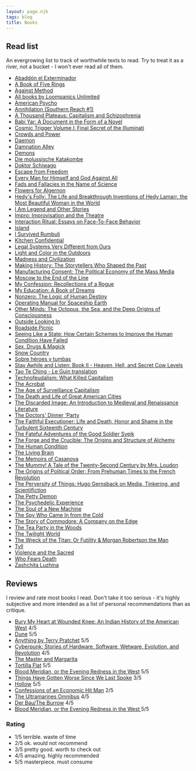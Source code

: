 ```yaml
---
layout: page.njk
tags: blog
title: Books
---
```


## Read list

An evergrowing list to track of worthwhile texts to read. Try to treat it as a river, not a bucket - I won't ever read all of them.

- [Abaddón el Exterminador](https://www.goodreads.com/book/show/63001)
- [A Book of Five Rings](https://www.goodreads.com/book/show/867247)
- [Against Method](https://www.goodreads.com/book/show/137979)
- [All books by Loompanics Unlimited](https://www.goodreads.com/list/show/8244)
- [American Psycho](https://www.goodreads.com/book/show/28676)
- [Annihilation (Southern Reach #1)](https://www.goodreads.com/book/show/17934530)
- [A Thousand Plateaus: Capitalism and Schizophrenia](https://www.goodreads.com/book/show/118316)
- [Babi Yar: A Document in the Form of a Novel](https://www.goodreads.com/book/show/708481)
- [Cosmic Trigger Volume I: Final Secret of the Illuminati](https://www.goodreads.com/book/show/4237)
- [Crowds and Power](https://www.goodreads.com/book/show/79917)
- [Daemon](https://www.goodreads.com/book/show/6665847)
- [Damnation Alley](https://www.goodreads.com/book/show/239919)
- [Demons](https://www.goodreads.com/book/show/5695)
- [Die molussische Katakombe](https://www.goodreads.com/book/show/4529828)
- [Doktor Schiwago](https://www.goodreads.com/book/show/2000039)
- [Escape from Freedom](https://www.goodreads.com/book/show/25491)
- [Every Man for Himself and God Against All](https://www.goodreads.com/book/show/78292253)
- [Fads and Fallacies in the Name of Science](https://www.goodreads.com/book/show/17798)
- [Flowers for Algernon](https://www.goodreads.com/book/show/36576608)
- [Hedy's Folly: The Life and Breakthrough Inventions of Hedy Lamarr, the Most Beautiful Woman in the World](https://www.goodreads.com/book/show/11564538)
- [I Am Legend and Other Stories](https://www.goodreads.com/book/show/547094)
- [Impro: Improvisation and the Theatre](https://www.goodreads.com/book/show/306940)
- [Interaction Ritual: Essays on Face-To-Face Behavior](https://www.goodreads.com/book/show/20741)
- [Island](https://www.goodreads.com/book/show/5130)
- [I Survived Rumbuli](https://www.goodreads.com/book/show/1074614)
- [Kitchen Confidential](https://www.goodreads.com/book/show/33313)
- [Legal Systems Very Different from Ours](https://www.goodreads.com/book/show/30066446)
- [Light and Color in the Outdoors](https://www.goodreads.com/book/show/740853)
- [Madness and Civilization](https://www.goodreads.com/book/show/51933)
- [Making History: The Storytellers Who Shaped the Past](https://www.goodreads.com/book/show/58462626)
- [Manufacturing Consent: The Political Economy of the Mass Media](https://www.goodreads.com/book/show/12617)
- [Moscow to the End of the Line](https://www.goodreads.com/book/show/117896)
- [My Confession: Recollections of a Rogue](https://www.goodreads.com/book/show/1094401)
- [My Education: A Book of Dreams](https://www.goodreads.com/book/show/23948)
- [Nonzero: The Logic of Human Destiny](https://www.goodreads.com/book/show/9526993)
- [Operating Manual for Spaceship Earth](https://www.goodreads.com/book/show/316362)
- [Other Minds: The Octopus, the Sea, and the Deep Origins of Consciousness](https://www.goodreads.com/book/show/28116739)
- [Outside Looking In](https://www.goodreads.com/book/show/39854442)
- [Roadside Picnic](https://www.goodreads.com/book/show/331256)
- [Seeing Like a State: How Certain Schemes to Improve the Human Condition Have Failed](https://www.goodreads.com/book/show/20186)
- [Sex, Drugs & Magick](https://www.goodreads.com/book/show/259578)
- [Snow Country](https://www.goodreads.com/book/show/14028)
- [Sobre héroes y tumbas](https://www.goodreads.com/book/show/1677)
- [Stay Awhile and Listen: Book II - Heaven, Hell, and Secret Cow Levels](https://www.goodreads.com/book/show/52651926)
- [Tao Te Ching - Le Guin translation](https://www.goodreads.com/de/book/show/6739952)
- [Technofeudalism: What Killed Capitalism](https://www.goodreads.com/book/show/75560036)
- [The Acrobat](https://www.goodreads.com/book/show/60879681)
- [The Age of Surveillance Capitalism](https://www.goodreads.com/book/show/26195941)
- [The Death and Life of Great American Cities](https://www.goodreads.com/book/show/30833)
- [The Discarded Image: An Introduction to Medieval and Renaissance Literature](https://www.goodreads.com/book/show/80005)
- [The Doctors' Dinner 'Party](https://www.goodreads.com/book/show/75542980)
- [The Faithful Executioner: Life and Death, Honor and Shame in the Turbulent Sixteenth Century](https://www.goodreads.com/book/show/15793575)
- [The Fateful Adventures of the Good Soldier Svejk](https://www.goodreads.com/book/show/10130301)
- [The Forge and the Crucible: The Origins and Structure of Alchemy](https://www.goodreads.com/book/show/144902)
- [The Human Condition](https://www.goodreads.com/book/show/127227)
- [The Living Brain](https://www.goodreads.com/book/show/2071988)
- [The Memoirs of Casanova](https://www.goodreads.com/book/show/20504101)
- [The Mummy! A Tale of the Twenty-Second Century by Mrs. Loudon](https://gutenberg.org/ebooks/56426)
- [The Origins of Political Order: From Prehuman Times to the French Revolution](https://www.goodreads.com/book/show/9704856)
- [The Perversity of Things: Hugo Gernsback on Media, Tinkering, and Scientifiction](https://www.goodreads.com/book/show/30227595)
- [The Petty Demon](https://www.goodreads.com/book/show/162259)
- [The Psychedelic Experience](https://www.goodreads.com/book/show/123698)
- [The Soul of a New Machine](https://www.goodreads.com/book/show/7090)
- [The Spy Who Came In from the Cold](https://www.goodreads.com/book/show/19494)
- [The Story of Commodore: A Company on the Edge](https://www.goodreads.com/book/show/412006)
- [The Tea Party in the Woods](https://www.goodreads.com/book/show/25583502)
- [The Twilight World](https://www.goodreads.com/book/show/59576066)
- [The Wreck of the Titan: Or Futility & Morgan Robertson the Man](https://www.goodreads.com/book/show/785361)
- [Tyll](https://www.goodreads.com/book/show/36130507)
- [Violence and the Sacred](https://www.goodreads.com/book/show/337521)
- [Who Fears Death](https://www.goodreads.com/book/show/7767021)
- [Zashchita Luzhina](https://www.goodreads.com/book/show/41716508)

## Reviews

I review and rate most books I read. Don't take it too serious - it's highly subjective and more intended as a list of personal recommendations than as critique.

- [Bury My Heart at Wounded Knee: An Indian History of the American West](https://www.goodreads.com/book/show/76401.Bury_My_Heart_at_Wounded_Knee) 4/5
- [Dune](https://www.goodreads.com/book/show/44767458-dune) 5/5
- [Anything by Terry Pratchet](https://www.goodreads.com/author/show/1654.Terry_Pratchett) 5/5
- [Cyberpunk: Stories of Hardware, Software, Wetware, Evolution, and Revolution](https://www.goodreads.com/book/show/18922214-cyberpunk) 4/5
- [The Master and Margarita](https://www.goodreads.com/book/show/117833.The_Master_and_Margarita)
- [Tortilla Flat](https://www.goodreads.com/book/show/163977.Tortilla_Flat) 5/5
- [Blood Meridian, or the Evening Redness in the West](https://www.goodreads.com/book/show/394535.Blood_Meridian_or_the_Evening_Redness_in_the_West) 5/5
- [Things Have Gotten Worse Since We Last Spoke](https://www.goodreads.com/book/show/57876868-things-have-gotten-worse-since-we-last-spoke) 3/5
- [Hollow](https://www.goodreads.com/book/show/56212878-hollow) 5/5
- [Confessions of an Economic Hit Man](https://www.goodreads.com/book/show/2159) 2/5
- [The Ultramarines Omnibus](https://www.goodreads.com/book/show/31638.The_Ultramarines_Omnibus) 4/5
- [Der Bau/The Burrow](https://www.goodreads.com/book/show/12003883-der-bau) 4/5
- [Blood Meridian, or the Evening Redness in the West ](https://www.goodreads.com/book/show/394535.Blood_Meridian_or_the_Evening_Redness_in_the_West) 5/5

### Rating

- 1/5 terrible. waste of time
- 2/5 ok. would not recommend
- 3/5 pretty good. worth to check out
- 4/5 amazing. highly recommended
- 5/5 masterpiece. must consume

